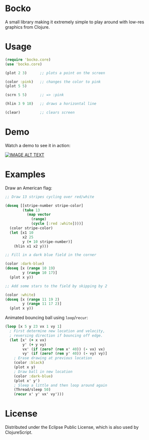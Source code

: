 # Bocko

A small library making it extremely simple to play around with low-res graphics from Clojure.

# Usage

```clojure
(require 'bocko.core)
(use 'bocko.core)

(plot 2 3)      ;; plots a point on the screen

(color :pink)   ;; changes the color to pink
(plot 5 5)

(scrn 5 5)      ;; => :pink

(hlin 3 9 10)   ;; draws a horizontal line

(clear)         ;; clears screen
```

# Demo

Watch a demo to see it in action:

[![IMAGE ALT TEXT](http://img.youtube.com/vi/piJPrP3BKIk/0.jpg)](http://www.youtube.com/watch?v=piJPrP3BKIk "Bocko Clojure simple graphics")

# Examples

Draw an American flag:
```clojure
;; Draw 13 stripes cycling over red/white

(doseq [[stripe-number stripe-color]
        (take 13
          (map vector
            (range)
            (cycle [:red :white])))]
  (color stripe-color)
  (let [x1 10
        x2 25
        y (+ 10 stripe-number)]
    (hlin x1 x2 y)))

;; Fill in a dark blue field in the corner

(color :dark-blue)
(doseq [x (range 10 19)
        y (range 10 17)]
  (plot x y))

;; Add some stars to the field by skipping by 2

(color :white)
(doseq [x (range 11 19 2)
        y (range 11 17 2)]
  (plot x y))
```

Animated bouncing ball using `loop`/`recur`:
```clojure
(loop [x 5 y 23 vx 1 vy 1]
  ; First determine new location and velocity,
  ; reversing direction if bouncing off edge.
  (let [x' (+ x vx)
        y' (+ y vy)
        vx' (if (zero? (rem x' 40)) (- vx) vx)
        vy' (if (zero? (rem y' 40)) (- vy) vy)]
    ; Erase drawing at previous location              
    (color :black)
    (plot x y)
    ; Draw ball in new location
    (color :dark-blue)
    (plot x' y')
    ; Sleep a little and then loop around again
    (Thread/sleep 50)
    (recur x' y' vx' vy')))
```

# License

Distributed under the Eclipse Public License, which is also used by ClojureScript.
